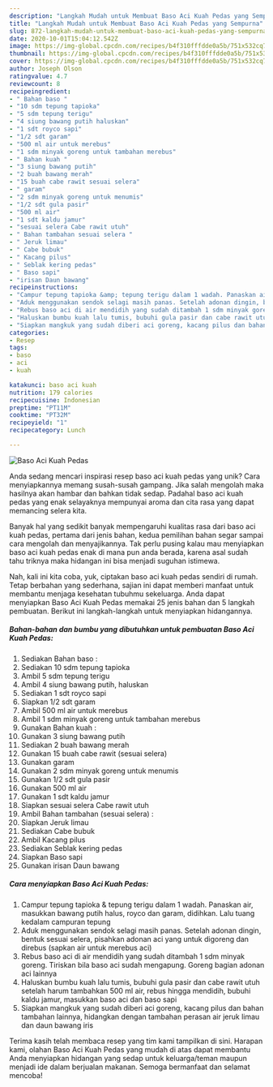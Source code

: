 ```yaml
---
description: "Langkah Mudah untuk Membuat Baso Aci Kuah Pedas yang Sempurna"
title: "Langkah Mudah untuk Membuat Baso Aci Kuah Pedas yang Sempurna"
slug: 872-langkah-mudah-untuk-membuat-baso-aci-kuah-pedas-yang-sempurna
date: 2020-10-01T15:04:12.542Z
image: https://img-global.cpcdn.com/recipes/b4f310fffdde0a5b/751x532cq70/baso-aci-kuah-pedas-foto-resep-utama.jpg
thumbnail: https://img-global.cpcdn.com/recipes/b4f310fffdde0a5b/751x532cq70/baso-aci-kuah-pedas-foto-resep-utama.jpg
cover: https://img-global.cpcdn.com/recipes/b4f310fffdde0a5b/751x532cq70/baso-aci-kuah-pedas-foto-resep-utama.jpg
author: Joseph Olson
ratingvalue: 4.7
reviewcount: 8
recipeingredient:
- " Bahan baso "
- "10 sdm tepung tapioka"
- "5 sdm tepung terigu"
- "4 siung bawang putih haluskan"
- "1 sdt royco sapi"
- "1/2 sdt garam"
- "500 ml air untuk merebus"
- "1 sdm minyak goreng untuk tambahan merebus"
- " Bahan kuah "
- "3 siung bawang putih"
- "2 buah bawang merah"
- "15 buah cabe rawit sesuai selera"
- " garam"
- "2 sdm minyak goreng untuk menumis"
- "1/2 sdt gula pasir"
- "500 ml air"
- "1 sdt kaldu jamur"
- "sesuai selera Cabe rawit utuh"
- " Bahan tambahan sesuai selera "
- " Jeruk limau"
- " Cabe bubuk"
- " Kacang pilus"
- " Seblak kering pedas"
- " Baso sapi"
- "irisan Daun bawang"
recipeinstructions:
- "Campur tepung tapioka &amp; tepung terigu dalam 1 wadah. Panaskan air, masukkan bawang putih halus, royco dan garam, didihkan. Lalu tuang kedalam campuran tepung"
- "Aduk menggunakan sendok selagi masih panas. Setelah adonan dingin, bentuk sesuai selera, pisahkan adonan aci yang untuk digoreng dan direbus (sapkan air untuk merebus aci)"
- "Rebus baso aci di air mendidih yang sudah ditambah 1 sdm minyak goreng. Tiriskan bila baso aci sudah mengapung. Goreng bagian adonan aci lainnya"
- "Haluskan bumbu kuah lalu tumis, bubuhi gula pasir dan cabe rawit utuh setelah harum tambahkan 500 ml air, rebus hingga mendidih, bubuhi kaldu jamur, masukkan baso aci dan baso sapi"
- "Siapkan mangkuk yang sudah diberi aci goreng, kacang pilus dan bahan tambahan lainnya, hidangkan dengan tambahan perasan air jeruk limau dan daun bawang iris"
categories:
- Resep
tags:
- baso
- aci
- kuah

katakunci: baso aci kuah 
nutrition: 179 calories
recipecuisine: Indonesian
preptime: "PT11M"
cooktime: "PT32M"
recipeyield: "1"
recipecategory: Lunch

---
```



![Baso Aci Kuah Pedas](https://img-global.cpcdn.com/recipes/b4f310fffdde0a5b/751x532cq70/baso-aci-kuah-pedas-foto-resep-utama.jpg)

Anda sedang mencari inspirasi resep baso aci kuah pedas yang unik? Cara menyiapkannya memang susah-susah gampang. Jika salah mengolah maka hasilnya akan hambar dan bahkan tidak sedap. Padahal baso aci kuah pedas yang enak selayaknya mempunyai aroma dan cita rasa yang dapat memancing selera kita.



Banyak hal yang sedikit banyak mempengaruhi kualitas rasa dari baso aci kuah pedas, pertama dari jenis bahan, kedua pemilihan bahan segar sampai cara mengolah dan menyajikannya. Tak perlu pusing kalau mau menyiapkan baso aci kuah pedas enak di mana pun anda berada, karena asal sudah tahu triknya maka hidangan ini bisa menjadi suguhan istimewa.


Nah, kali ini kita coba, yuk, ciptakan baso aci kuah pedas sendiri di rumah. Tetap berbahan yang sederhana, sajian ini dapat memberi manfaat untuk membantu menjaga kesehatan tubuhmu sekeluarga. Anda dapat menyiapkan Baso Aci Kuah Pedas memakai 25 jenis bahan dan 5 langkah pembuatan. Berikut ini langkah-langkah untuk menyiapkan hidangannya.

<!--inarticleads1-->

##### Bahan-bahan dan bumbu yang dibutuhkan untuk pembuatan Baso Aci Kuah Pedas:

1. Sediakan  Bahan baso :
1. Sediakan 10 sdm tepung tapioka
1. Ambil 5 sdm tepung terigu
1. Ambil 4 siung bawang putih, haluskan
1. Sediakan 1 sdt royco sapi
1. Siapkan 1/2 sdt garam
1. Ambil 500 ml air untuk merebus
1. Ambil 1 sdm minyak goreng untuk tambahan merebus
1. Gunakan  Bahan kuah :
1. Gunakan 3 siung bawang putih
1. Sediakan 2 buah bawang merah
1. Gunakan 15 buah cabe rawit (sesuai selera)
1. Gunakan  garam
1. Gunakan 2 sdm minyak goreng untuk menumis
1. Gunakan 1/2 sdt gula pasir
1. Gunakan 500 ml air
1. Gunakan 1 sdt kaldu jamur
1. Siapkan sesuai selera Cabe rawit utuh
1. Ambil  Bahan tambahan (sesuai selera) :
1. Siapkan  Jeruk limau
1. Sediakan  Cabe bubuk
1. Ambil  Kacang pilus
1. Sediakan  Seblak kering pedas
1. Siapkan  Baso sapi
1. Gunakan irisan Daun bawang




<!--inarticleads2-->

##### Cara menyiapkan Baso Aci Kuah Pedas:

1. Campur tepung tapioka &amp; tepung terigu dalam 1 wadah. Panaskan air, masukkan bawang putih halus, royco dan garam, didihkan. Lalu tuang kedalam campuran tepung
1. Aduk menggunakan sendok selagi masih panas. Setelah adonan dingin, bentuk sesuai selera, pisahkan adonan aci yang untuk digoreng dan direbus (sapkan air untuk merebus aci)
1. Rebus baso aci di air mendidih yang sudah ditambah 1 sdm minyak goreng. Tiriskan bila baso aci sudah mengapung. Goreng bagian adonan aci lainnya
1. Haluskan bumbu kuah lalu tumis, bubuhi gula pasir dan cabe rawit utuh setelah harum tambahkan 500 ml air, rebus hingga mendidih, bubuhi kaldu jamur, masukkan baso aci dan baso sapi
1. Siapkan mangkuk yang sudah diberi aci goreng, kacang pilus dan bahan tambahan lainnya, hidangkan dengan tambahan perasan air jeruk limau dan daun bawang iris




Terima kasih telah membaca resep yang tim kami tampilkan di sini. Harapan kami, olahan Baso Aci Kuah Pedas yang mudah di atas dapat membantu Anda menyiapkan hidangan yang sedap untuk keluarga/teman maupun menjadi ide dalam berjualan makanan. Semoga bermanfaat dan selamat mencoba!
